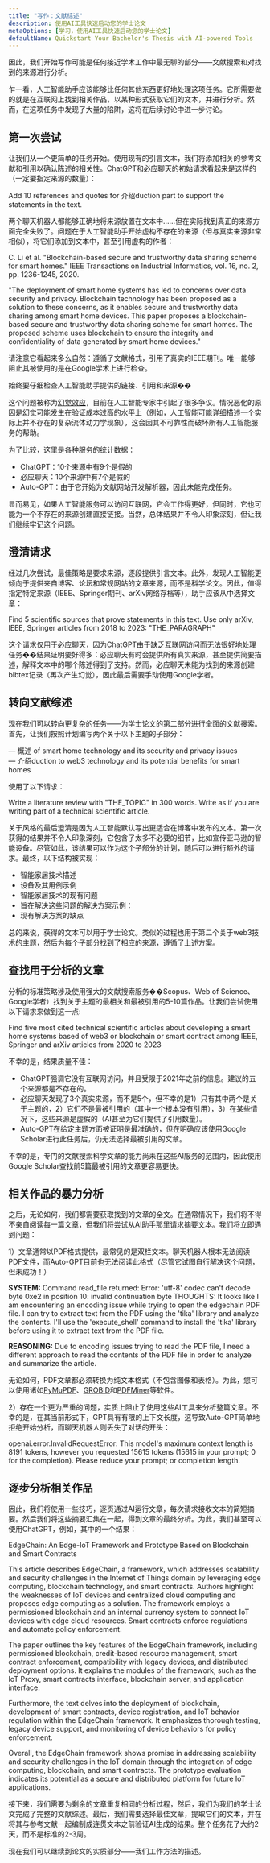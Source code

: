 ```yaml
---
title: "写作：文献综述"
description: 使用AI工具快速启动您的学士论文
metaOptions: [学习，使用AI工具快速启动您的学士论文]
defaultName: Quickstart Your Bachelor's Thesis with AI-powered Tools
---
```


<RoboAcademyText fWeight="500">
因此，我们开始写作可能是任何接近学术工作中最无聊的部分——文献搜索和对找到的来源进行分析。
</RoboAcademyText>

乍一看，人工智能助手应该能够比任何其他东西更好地处理这项任务。它所需要做的就是在互联网上找到相关作品，以某种形式获取它们的文本，并进行分析。然而，在这项任务中发现了大量的陷阱，这将在后续讨论中进一步讨论。


## 第一次尝试

让我们从一个更简单的任务开始。使用现有的引言文本，我们将添加相关的参考文献和引用以确认陈述的相关性。ChatGPT和必应聊天的初始请求看起来是这样的（一定要指定来源的数量）：

<RoboAcademyDialog>

Add 10 references and quotes for 介绍duction part to support the statements in the text.
</RoboAcademyDialog>

两个聊天机器人都能够正确地将来源放置在文本中……但在实际找到真正的来源方面完全失败了。问题在于人工智能助手开始虚构不存在的来源（但与真实来源非常相似），将它们添加到文本中，甚至引用虚构的作者：

<RoboAcademyDialog>

C. Li et al. "Blockchain-based secure and trustworthy data sharing scheme for smart homes." IEEE Transactions on Industrial Informatics, vol. 16, no. 2, pp. 1236-1245, 2020.

"The deployment of smart home systems has led to concerns over data security and privacy. Blockchain technology has been proposed as a solution to these concerns, as it enables secure and trustworthy data sharing among smart home devices. This paper proposes a blockchain-based secure and trustworthy data sharing scheme for smart homes. The proposed scheme uses blockchain to ensure the integrity and confidentiality of data generated by smart home devices."

</RoboAcademyDialog>

请注意它看起来多么自然：遵循了文献格式，引用了真实的IEEE期刊。唯一能够阻止其被使用的是在Google学术上进行检查。

<RoboAcademyNote title="Warning" type="warning">
 始终要仔细检查人工智能助手提供的链接、引用和来源��
</RoboAcademyNote>

这个问题被称为[幻觉效应](https://en.wikipedia.org/wiki/Hallucination_(artificial_intelligence))，目前在人工智能专家中引起了很多争议。情况恶化的原因是幻觉可能发生在验证成本过高的水平上（例如，人工智能可能详细描述一个实际上并不存在的复杂流体动力学现象），这会因其不可靠性而破坏所有人工智能服务的帮助。

为了比较，这里是各种服务的统计数据：

- ChatGPT：10个来源中有9个是假的
- 必应聊天：10个来源中有7个是假的
- Auto-GPT：由于它开始为文献网站开发解析器，因此未能完成任务。

显而易见，如果人工智能服务可以访问互联网，它会工作得更好，但同时，它也可能为一个不存在的来源创建直接链接。当然，总体结果并不令人印象深刻，但让我们继续牢记这个问题。

## 澄清请求

经过几次尝试，最佳策略是要求来源，逐段提供引言文本。此外，发现人工智能更倾向于提供来自博客、论坛和常规网站的文章来源，而不是科学论文。因此，值得指定特定来源（IEEE、Springer期刊、arXiv网络存档等），助手应该从中选择文章：

<RoboAcademyDialog>

Find 5 scientific sources that prove statements in this text. Use only arXiv, IEEE, Springer articles from 2018 to 2023: "THE_PARAGRAPH"
</RoboAcademyDialog>

这个请求仅用于必应聊天，因为ChatGPT由于缺乏互联网访问而无法很好地处理任务��结果证明要好得多：必应聊天有时会提供所有真实来源，甚至提供简要描述，解释文本中的哪个陈述得到了支持。然而，必应聊天未能为找到的来源创建bibtex记录（再次产生幻觉），因此最后需要手动使用Google学者。


## 转向文献综述

现在我们可以转向更复杂的任务——为学士论文的第二部分进行全面的文献搜索。首先，让我们按照计划编写两个关于以下主题的子部分：

<RoboAcademyDialog>

&mdash; 概述 of smart home technology and its security and privacy issues
<br/>&mdash; 介绍duction to web3 technology and its potential benefits for smart homes
</RoboAcademyDialog>

使用了以下请求：

<RoboAcademyDialog>

Write a literature review with "THE_TOPIC" in 300 words. Write as if you are writing part of a technical scientific article.
</RoboAcademyDialog>

关于风格的最后澄清是因为人工智能默认写出更适合在博客中发布的文本。第一次获得的结果并不令人印象深刻，它包含了太多不必要的细节，比如宣传亚马逊的智能设备。尽管如此，该结果可以作为这个子部分的计划，随后可以进行额外的请求。最终，以下结构被实现：

- 智能家居技术描述
- 设备及其用例示例
- 智能家居技术的现有问题
- 旨在解决这些问题的解决方案示例：
- 现有解决方案的缺点

总的来说，获得的文本可以用于学士论文。类似的过程也用于第二个关于web3技术的主题，然后为每个子部分找到了相应的来源，遵循了上述方案。

## 查找用于分析的文章

分析的标准策略涉及使用强大的文献搜索服务��Scopus、Web of Science、Google学者）找到关于主题的最相关和最被引用的5-10篇作品。让我们尝试使用以下请求来做到这一点:

<RoboAcademyDialog>

Find five most cited technical scientific articles about developing a smart home systems based of web3 or blockchain or smart contract among IEEE, Springer and arXiv articles from 2020 to 2023
</RoboAcademyDialog>

不幸的是，结果质量不佳：

- ChatGPT强调它没有互联网访问，并且受限于2021年之前的信息。建议的五个来源都是不存在的。
- 必应聊天发现了3个真实来源，而不是5个，但不幸的是1）只有其中两个是关于主题的，2）它们不是最被引用的（其中一个根本没有引用），3）在某些情况下，这些来源是虚假的（AI甚至为它们提供了引用数量）。
- Auto-GPT在给定主题方面被证明是最准确的，但在明确应该使用Google Scholar进行此任务后，仍无法选择最被引用的文章。

不幸的是，专门的文献搜索科学文章的能力尚未在这些AI服务的范围内，因此使用Google Scholar查找前5篇最被引用的文章更容易更快。

## 相关作品的暴力分析

之后，无论如何，我们都需要获取找到的文章的全文。在通常情况下，我们将不得不亲自阅读每一篇文章，但我们将尝试从AI助手那里请求摘要文本。我们将立即遇到问题：

1）文章通常以PDF格式提供，最常见的是双栏文本。聊天机器人根本无法阅读PDF文件，而Auto-GPT目前也无法阅读此格式（尽管它试图自行解决这个问题，但未成功！）

<RoboAcademyTerminal title="AutoGPT Terminal">

**SYSTEM:**  Command read_file returned: Error: 'utf-8' codec can't decode byte 0xe2 in position 10: invalid continuation byte
THOUGHTS:  It looks like I am encountering an encoding issue while trying to open the edgechain PDF file. I can try to extract text from the PDF using the 'tika' library and analyze the contents. I'll use the 'execute_shell' command to install the 'tika' library before using it to extract text from the PDF file.

**REASONING:**  Due to encoding issues trying to read the PDF file, I need a different approach to read the contents of the PDF file in order to analyze and summarize the article.

</RoboAcademyTerminal>

无论如何，PDF文章都必须转换为纯文本格式（不包含图像和表格）。为此，您可以使用诸如[PyMuPDF](https://pymupdf.readthedocs.io/en/latest/)、[GROBID](https://grobid.readthedocs.io/en/latest/介绍duction/)和[PDFMiner](https://pdfminersix.readthedocs.io/en/latest/)等软件。

2）存在一个更为严重的问题，实质上阻止了使用这些AI工具来分析整篇文章。不幸的是，在其当前形式下，GPT具有有限的上下文长度，这导致Auto-GPT简单地拒绝开始分析，而聊天机器人则丢失了对话的开头：

<RoboAcademyTerminal title="AutoGPT Terminal">

openai.error.InvalidRequestError: This model's maximum context length is 8191 tokens, however you requested 15615 tokens (15615 in your prompt; 0 for the completion). Please reduce your prompt; or completion length.

</RoboAcademyTerminal>

## 逐步分析相关作品

因此，我们将使用一些技巧，逐页通过AI运行文章，每次请求接收文本的简短摘要。然后我们将这些摘要汇集在一起，得到文章的最终分析。为此，我们甚至可以使用ChatGPT，例如，其中的一个结果：

<RoboAcademyDialog>

<ChatGPT/>

EdgeChain: An Edge-IoT Framework and Prototype Based on Blockchain and Smart Contracts

This article describes EdgeChain, a framework, which addresses scalability and security challenges in the Internet of Things domain by leveraging edge computing, blockchain technology, and smart contracts. Authors highlight the weaknesses of IoT devices and centralized cloud computing and proposes edge computing as a solution. The framework employs a permissioned blockchain and an internal currency system to connect IoT devices with edge cloud resources. Smart contracts enforce regulations and automate policy enforcement.

The paper outlines the key features of the EdgeChain framework, including permissioned blockchain, credit-based resource management, smart contract enforcement, compatibility with legacy devices, and distributed deployment options. It explains the modules of the framework, such as the IoT Proxy, smart contracts interface, blockchain server, and application interface.

Furthermore, the text delves into the deployment of blockchain, development of smart contracts, device registration, and IoT behavior regulation within the EdgeChain framework. It emphasizes thorough testing, legacy device support, and monitoring of device behaviors for policy enforcement.

Overall, the EdgeChain framework shows promise in addressing scalability and security challenges in the IoT domain through the integration of edge computing, blockchain, and smart contracts. The prototype evaluation indicates its potential as a secure and distributed platform for future IoT applications.

</RoboAcademyDialog>

接下来，我们需要为剩余的文章重复相同的分析过程，然后，我们为我们的学士论文完成了完整的文献综述。最后，我们需要选择最佳文章，提取它们的文本，并在将其与参考文献一起编制成连贯文本之前验证AI生成的结果。整个任务花了大约2天，而不是标准的2-3周。

<RoboAcademyText>

现在我们可以继续到论文的实质部分——我们工作方法的描述。

</RoboAcademyText>